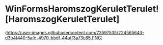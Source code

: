 # WinFormsHaromszogKeruletTerulet![HaromszogKeruletTerulet]

(https://user-images.githubusercontent.com/73597535/224565643-d3b4f440-5afc-4970-bbdf-44aff3a73c85.PNG)
